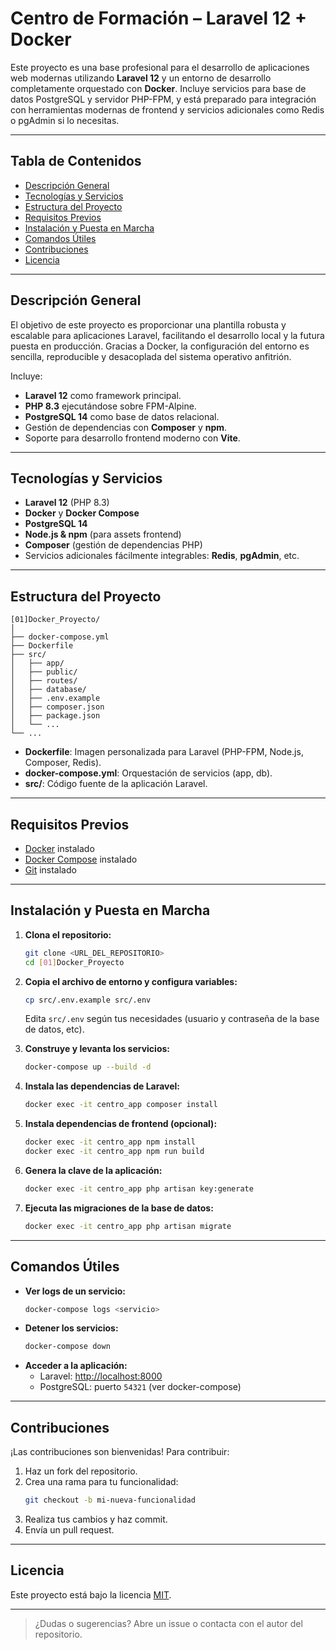 # Centro de Formación – Laravel 12 + Docker

Este proyecto es una base profesional para el desarrollo de aplicaciones web modernas utilizando **Laravel 12** y un entorno de desarrollo completamente orquestado con **Docker**. Incluye servicios para base de datos PostgreSQL y servidor PHP-FPM, y está preparado para integración con herramientas modernas de frontend y servicios adicionales como Redis o pgAdmin si lo necesitas.

---

## Tabla de Contenidos

- [Descripción General](#descripción-general)
- [Tecnologías y Servicios](#tecnologías-y-servicios)
- [Estructura del Proyecto](#estructura-del-proyecto)
- [Requisitos Previos](#requisitos-previos)
- [Instalación y Puesta en Marcha](#instalación-y-puesta-en-marcha)
- [Comandos Útiles](#comandos-útiles)
- [Contribuciones](#contribuciones)
- [Licencia](#licencia)

---

## Descripción General

El objetivo de este proyecto es proporcionar una plantilla robusta y escalable para aplicaciones Laravel, facilitando el desarrollo local y la futura puesta en producción. Gracias a Docker, la configuración del entorno es sencilla, reproducible y desacoplada del sistema operativo anfitrión.

Incluye:
- **Laravel 12** como framework principal.
- **PHP 8.3** ejecutándose sobre FPM-Alpine.
- **PostgreSQL 14** como base de datos relacional.
- Gestión de dependencias con **Composer** y **npm**.
- Soporte para desarrollo frontend moderno con **Vite**.

---

## Tecnologías y Servicios

- **Laravel 12** (PHP 8.3)
- **Docker** y **Docker Compose**
- **PostgreSQL 14**
- **Node.js & npm** (para assets frontend)
- **Composer** (gestión de dependencias PHP)
- Servicios adicionales fácilmente integrables: **Redis**, **pgAdmin**, etc.

---

## Estructura del Proyecto

```
[01]Docker_Proyecto/
│
├── docker-compose.yml
├── Dockerfile
├── src/
│   ├── app/
│   ├── public/
│   ├── routes/
│   ├── database/
│   ├── .env.example
│   ├── composer.json
│   ├── package.json
│   └── ...
└── ...
```

- **Dockerfile**: Imagen personalizada para Laravel (PHP-FPM, Node.js, Composer, Redis).
- **docker-compose.yml**: Orquestación de servicios (app, db).
- **src/**: Código fuente de la aplicación Laravel.

---

## Requisitos Previos

- [Docker](https://docs.docker.com/get-docker/) instalado
- [Docker Compose](https://docs.docker.com/compose/install/) instalado
- [Git](https://git-scm.com/) instalado

---

## Instalación y Puesta en Marcha

1. **Clona el repositorio:**
    ```bash
    git clone <URL_DEL_REPOSITORIO>
    cd [01]Docker_Proyecto
    ```

2. **Copia el archivo de entorno y configura variables:**
    ```bash
    cp src/.env.example src/.env
    ```
    Edita `src/.env` según tus necesidades (usuario y contraseña de la base de datos, etc).

3. **Construye y levanta los servicios:**
    ```bash
    docker-compose up --build -d
    ```

4. **Instala las dependencias de Laravel:**
    ```bash
    docker exec -it centro_app composer install
    ```

5. **Instala dependencias de frontend (opcional):**
    ```bash
    docker exec -it centro_app npm install
    docker exec -it centro_app npm run build
    ```

6. **Genera la clave de la aplicación:**
    ```bash
    docker exec -it centro_app php artisan key:generate
    ```

7. **Ejecuta las migraciones de la base de datos:**
    ```bash
    docker exec -it centro_app php artisan migrate
    ```

---

## Comandos Útiles

- **Ver logs de un servicio:**
    ```bash
    docker-compose logs <servicio>
    ```
- **Detener los servicios:**
    ```bash
    docker-compose down
    ```
- **Acceder a la aplicación:**
    - Laravel: [http://localhost:8000](http://localhost:8000)
    - PostgreSQL: puerto `54321` (ver docker-compose)

---

## Contribuciones

¡Las contribuciones son bienvenidas! Para contribuir:

1. Haz un fork del repositorio.
2. Crea una rama para tu funcionalidad:
    ```bash
    git checkout -b mi-nueva-funcionalidad
    ```
3. Realiza tus cambios y haz commit.
4. Envía un pull request.

---

## Licencia

Este proyecto está bajo la licencia [MIT](LICENSE).

---

> ¿Dudas o sugerencias? Abre un issue o contacta con el autor del repositorio.